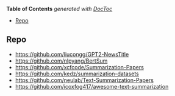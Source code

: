 <!-- START doctoc generated TOC please keep comment here to allow auto update -->
<!-- DON'T EDIT THIS SECTION, INSTEAD RE-RUN doctoc TO UPDATE -->
**Table of Contents**  *generated with [DocToc](https://github.com/thlorenz/doctoc)*

- [Repo](#repo)

<!-- END doctoc generated TOC please keep comment here to allow auto update -->



## Repo
- https://github.com/liucongg/GPT2-NewsTitle
- https://github.com/nlpyang/BertSum
- https://github.com/xcfcode/Summarization-Papers
- https://github.com/kedz/summarization-datasets
- https://github.com/neulab/Text-Summarization-Papers
- https://github.com/icoxfog417/awesome-text-summarization





